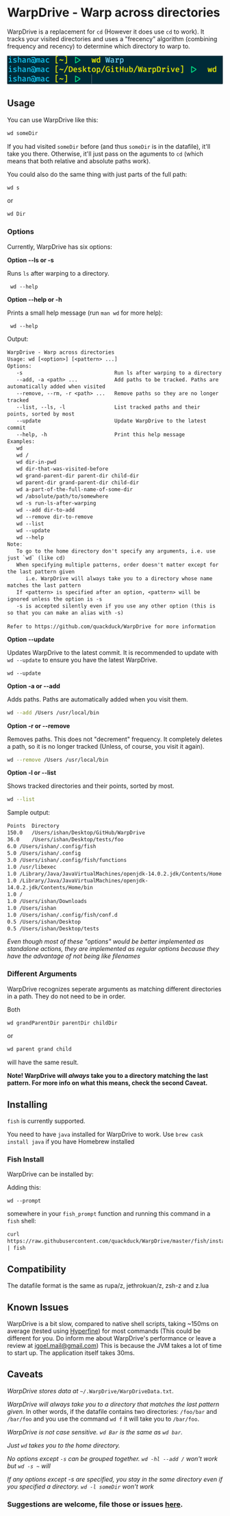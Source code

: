 # WarpDrive - Warp across directories

WarpDrive is a replacement for `cd` (However it does use `cd` to work). It tracks your visited directories and uses a "frecency" algorithm (combining frequency and recency) to determine which directory to warp to.

![Example Usage](example.png)

## Usage

You can use WarpDrive like this:
```sh
wd someDir
```
If you had visited `someDir` before (and thus `someDir` is in the datafile), it'll take you there. Otherwise, it'll just pass on the aguments to `cd` (which means that both relative and absolute paths work).

You could also do the same thing with just parts of the full path:
 ```sh
 wd s
 ```
 or 
 ```sh
 wd Dir
 ```
 ### Options 
 Currently, WarpDrive has six options:
 
 **Option --ls or -s**
 
 Runs `ls` after warping to a directory.
 ```
  wd --help
 ```
 
 **Option --help or -h**

Prints a small help message (run `man wd` for more help):

```
 wd --help
```
Output:
```
WarpDrive - Warp across directories
Usage: wd [<option>] [<pattern> ...]
Options:
   -s                              Run ls after warping to a directory
   --add, -a <path> ...            Add paths to be tracked. Paths are automatically added when visited
   --remove, --rm, -r <path> ...   Remove paths so they are no longer tracked
   --list, --ls, -l                List tracked paths and their points, sorted by most
   --update                        Update WarpDrive to the latest commit
   --help, -h                      Print this help message
Examples:
   wd
   wd /
   wd dir-in-pwd
   wd dir-that-was-visited-before
   wd grand-parent-dir parent-dir child-dir
   wd parent-dir grand-parent-dir child-dir
   wd a-part-of-the-full-name-of-some-dir
   wd /absolute/path/to/somewhere
   wd -s run-ls-after-warping
   wd --add dir-to-add
   wd --remove dir-to-remove
   wd --list
   wd --update
   wd --help
Note:
   To go to the home directory don't specify any arguments, i.e. use just `wd` (like cd)
   When specifying multiple patterns, order doesn't matter except for the last pattern given
      i.e. WarpDrive will always take you to a directory whose name matches the last pattern
   If <pattern> is specified after an option, <pattern> will be ignored unless the option is -s
   -s is accepted silently even if you use any other option (this is so that you can make an alias with -s)

Refer to https://github.com/quackduck/WarpDrive for more information
```
 
 **Option --update**
 
Updates WarpDrive to the latest commit. It is recommended to update with `wd --update` to ensure you have the latest WarpDrive.

```
wd --update
```
 
 **Option -a or --add**

Adds paths. Paths are automatically added when you visit them.

```sh
wd --add /Users /usr/local/bin
```

 **Option -r or --remove**

Removes paths. This does not "decrement" frequency. It completely deletes a path, so it is no longer tracked (Unless, of course, you visit it again).

```sh
wd --remove /Users /usr/local/bin
```
**Option -l or --list**

Shows tracked directories and their points, sorted by most.
```sh
wd --list
```
Sample output:
```
Points	Directory
150.0	/Users/ishan/Desktop/GitHub/WarpDrive
36.0	/Users/ishan/Desktop/tests/foo
6.0	/Users/ishan/.config/fish
5.0	/Users/ishan/.config
3.0	/Users/ishan/.config/fish/functions
1.0	/usr/libexec
1.0	/Library/Java/JavaVirtualMachines/openjdk-14.0.2.jdk/Contents/Home
1.0	/Library/Java/JavaVirtualMachines/openjdk-14.0.2.jdk/Contents/Home/bin
1.0	/
1.0	/Users/ishan/Downloads
1.0	/Users/ishan
1.0	/Users/ishan/.config/fish/conf.d
0.5	/Users/ishan/Desktop
0.5	/Users/ishan/Desktop/tests
```

 _Even though most of these "options" would be better implemented as standalone actions, they are implemented as regular options because they have the advantage of not being like filenames_
 
 ### Different Arguments
 
 WarpDrive recognizes seperate arguments as matching different directories in a path. They do not need to be in order.
 
 Both
 ```sh
 wd grandParentDir parentDir childDir
 ```
 or 
 ```sh
 wd parent grand child
 ```
 will have the same result. 
 
 **Note! WarpDrive will *always* take you to a directory matching the last pattern. For more info on what this means, check the second Caveat.**
 
 ## Installing
 
 `fish` is currently supported.
 
 You need to have `java` installed for WarpDrive to work. Use `brew cask install java` if you have Homebrew installed
 
 ### Fish Install
 
 WarpDrive can be installed by:
 
Adding this:
 
 ```fish
wd --prompt
 ```
somewhere in your `fish_prompt` function and running this command in a `fish` shell:

```fish
curl https://raw.githubusercontent.com/quackduck/WarpDrive/master/fish/install.fish | fish
```

## Compatibility

The datafile format is the same as rupa/z, jethrokuan/z, zsh-z and z.lua

## Known Issues

WarpDrive is a bit slow, compared to native shell scripts, taking ~150ms on average (tested using [Hyperfine](https://github.com/sharkdp/hyperfine)) for most commands (This could be different for you. Do inform me about WarpDrive's performance or leave a review at <igoel.mail@gmail.com>)
This is because the JVM takes a lot of time to start up. The application itself takes 30ms.
 
 ## Caveats
 
  _WarpDrive stores data at_ `~/.WarpDrive/WarpDriveData.txt`.
 
 _WarpDrive will always take you to a directory that matches the last pattern given._ In other words, if the datafile contains two directories: `/foo/bar` and `/bar/foo` and you use the command `wd f` it will take you to `/bar/foo`.
 
 _WarpDrive is not case sensitive. `wd Bar` is the same as `wd bar`._

_Just `wd` takes you to the home directory._

_No options except `-s` can be grouped together. `wd -hl --add /` won't work but `wd -s ~` will_

_If any options except -s are specified, you stay in the same directory even if you specified a directory. `wd -l someDir` won't work_
 
 ### Suggestions are welcome, file those or issues [here](https://github.com/quackduck/WarpDrive/issues).

